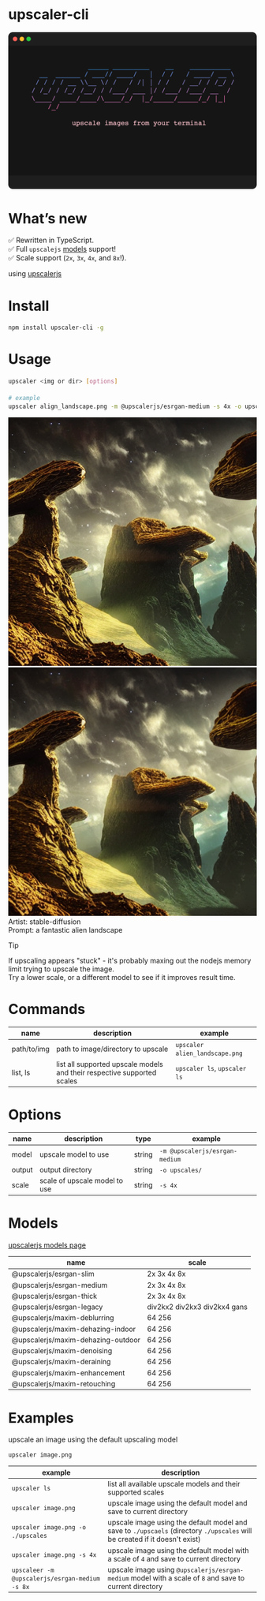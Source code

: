 # upscaler-cli

![](/src//logo/logo.png)

# What’s new

✅ Rewritten in TypeScript.  
✅ Full `upscalejs` [models](https://upscalerjs.com/models/) support!  
✅ Scale support (`2x`, `3x`, `4x`, and `8x`!).

using [upscalerjs](https://upscalerjs.com/)

# Install

```bash
npm install upscaler-cli -g
```

# Usage

```bash
upscaler <img or dir> [options]

# example
upscaler align_landscape.png -m @upscalerjs/esrgan-medium -s 4x -o upscales/
```

![](/alien_landscape.png)
![](/alien_landscape_upscaled.png)
Artist: stable-diffusion  
Prompt: a fantastic alien landscape

> [!TIP]
> If upscaling appears "stuck" - it's probably maxing out the nodejs memory limit trying to upscale the image.  
> Try a lower scale, or a different model to see if it improves result time.

# Commands

| name        | description                                                             | example                        |
| ----------- | ----------------------------------------------------------------------- | ------------------------------ |
| path/to/img | path to image/directory to upscale                                      | `upscaler alien_landscape.png` |
| list, ls    | list all supported upscale models and their respective supported scales | `upscaler ls`, `upscaler ls`   |

# Options

| name   | description                   | type   | example                        |
| ------ | ----------------------------- | ------ | ------------------------------ |
| model  | upscale model to use          | string | `-m @upscalerjs/esrgan-medium` |
| output | output directory              | string | `-o upscales/`                 |
| scale  | scale of upscale model to use | string | `-s 4x`                        |

# Models

[upscalerjs models page](https://upscalerjs.com/models/)

| name                               | scale                        |
| ---------------------------------- | ---------------------------- |
| @upscalerjs/esrgan-slim            | 2x 3x 4x 8x                  |
| @upscalerjs/esrgan-medium          | 2x 3x 4x 8x                  |
| @upscalerjs/esrgan-thick           | 2x 3x 4x 8x                  |
| @upscalerjs/esrgan-legacy          | div2kx2 div2kx3 div2kx4 gans |
| @upscalerjs/maxim-deblurring       | 64 256                       |
| @upscalerjs/maxim-dehazing-indoor  | 64 256                       |
| @upscalerjs/maxim-dehazing-outdoor | 64 256                       |
| @upscalerjs/maxim-denoising        | 64 256                       |
| @upscalerjs/maxim-deraining        | 64 256                       |
| @upscalerjs/maxim-enhancement      | 64 256                       |
| @upscalerjs/maxim-retouching       | 64 256                       |

# Examples

upscale an image using the default upscaling model

```bash
upscaler image.png
```

| example                                        | description                                                                                                                 |
| ---------------------------------------------- | --------------------------------------------------------------------------------------------------------------------------- |
| `upscaler ls`                                  | list all available upscale models and their supported scales                                                                |
| `upscaler image.png`                           | upscale image using the default model and save to current directory                                                         |
| `upscaler image.png -o ./upscales`             | upscale image using the default model and save to `./upscaels` (directory `./upscales` will be created if it doesn't exist) |
| `upscaler image.png -s 4x`                     | upscale image using the default model with a scale of `4` and save to current directory                               |
| `upscaleer -m @upscalerjs/esrgan-medium -s 8x` | upscale image using `@upscalerjs/esrgan-medium` model with a scale of `8` and save to current directory                     |
